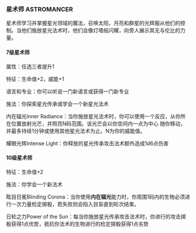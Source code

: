 ### 星术师 ASTROMANCER

星术师学习并掌握星光领域的魔法，召唤太阳，月亮和群星的光辉服从他们的控制。当他们施放星光法术时，他们会像灯塔般闪耀，向旁人展示其无与伦比的力量。

#### 7级星术师

属性：任选三者提升1

特征：生命值+2，威能+1

语言和专业：你可以听说一门新语言或获得一门新专业

施法：你探索星光传承或学会一个新星光法术

内在辐光Inner
Radiance：当你施放星光法术时，你可以使用一个反应，从你所在位置放射光芒，并照亮N码范围。该光芒会以你空间内一点为中心
随你移动，并最多持续1分钟或使用其他星光法术为止。N为你的威能值。

耀眼光辉Intense Light：你释放的星光传承攻击法术额外造成1d6点伤害

#### 10级星术师

特征：生命值+2

施法：你学会一个新法术

眩目日冕Blinding
Corona：当你使用**内在辐光**能力时，你周围1码内的生物必须进行一次力量检定掷骰，若失败则会陷入目盲直到轮次结束。

日轮之力Power of the
Sun：每当你施放星光传承攻击法术时，你进行的攻击掷骰获得1点优势，抵抗你法术的生物进行的检定掷骰获得1点劣势
